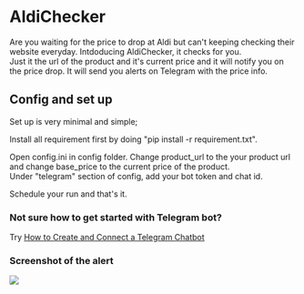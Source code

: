 # AldiChecker 
Are you waiting for the price to drop at Aldi but can't keeping checking their website everyday. Intdoducing AldiChecker, it checks for you.  
Just it the url of the product and it's current price and it will notify you on the price drop.  It will send you alerts on Telegram with the price info.

## Config and set up
Set up is very minimal and simple;  

Install all requirement first by doing "pip install -r requirement.txt".

Open config.ini in config folder. Change product_url to the your product url and change base_price to the current price of the product.  
Under "telegram" section of config, add your bot token and chat id.  

Schedule your run and that's it.  

### Not sure how to get started with Telegram bot?
Try [How to Create and Connect a Telegram Chatbot](https://sendpulse.com/knowledge-base/chatbot/create-telegram-chatbot)

### Screenshot of the alert
![](https://github.com/tendhar33/Images/blob/e6b6d6946bbb2a555bab99f82491829c717ec2c0/Alert.png)